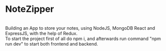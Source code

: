 ﻿# NoteZipper
<br/>
Building an App to store your notes, using NodeJS, MongoDB React and ExpressJS, with the help of Redux.
<br>
To start the project first of all do npm i, and afterwards run command "npm run dev" to start both frontend and backend.
